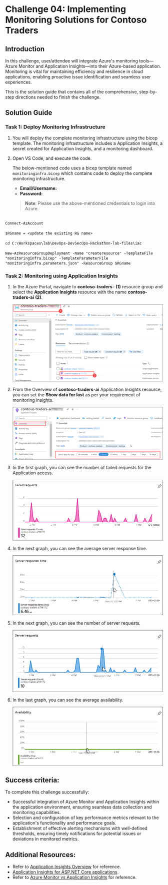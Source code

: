 # Challenge 04: Implementing Monitoring Solutions for Contoso Traders

## Introduction

In this challenge, user/attendee will integrate Azure's monitoring tools—Azure Monitor and Application Insights—into their Azure-based application. Monitoring is vital for maintaining efficiency and resilience in cloud applications, enabling proactive issue identification and seamless user experiences.

This is the solution guide that contains all of the comprehensive, step-by-step directions needed to finish the challenge.

## Solution Guide

### Task 1: Deploy Monitoring Infrastructure

1. You will deploy the complete monitoring infrastructure using the bicep template. The monitoring infrastructure includes a Application Insights, a secret created for Application Insights, and a monitoring dashboard.

1. Open VS Code, and execute the code.

   The below-mentioned code uses a bicep template named `monitoringinfra.bicep` which contains code to deploy the complete monitoring infrastructure.
   
   - **Email/Username:** <inject key="GitHubUsername"></inject>
   - **Password:** <inject key="GitHubPassword"></inject>

   >**Note**: Please use the above-mentioned credentials to login into Azure.
```

Connect-AzAccount 

$RGname = <update the existing RG name>

cd C:\Workspaces\lab\DevOps-DevSecOps-Hackathon-lab-files\iac

New-AzResourceGroupDeployment -Name "createresource" -TemplateFile "monitoringinfra.bicep" -TemplateParameterFile "monitoringinfra.parameters.json" -ResourceGroup $RGname
```

### Task 2: Monitoring using Application Insights

1. In the Azure Portal, navigate to **contoso-traders-<inject key="Deploymentid" enableCopy="false" />** **(1)** resource group and select the **Application Insights** resource with the name  **contoso-traders-ai<inject key="Deploymentid" />** **(2)**.

   ![](media/upd-ex6-t1-openai.png)
   
1. From the Overview of **contoso-traders-ai<inject key="Deploymentid"  enableCopy="false" />** Application Insights resource, you can set the **Show data for last** as per your requirement of monitoring insights.

   ![](media/upd-ex6-t1-set-showdata.png)
   
1. In the first graph, you can see the number of failed requests for the Application access.

   ![](media/upd-ex6-t1-failedrequests.png)
   
1. In the next graph, you can see the average server response time.

   ![](media/upd-ex6-t1-server-response-time.png)
   
1. In the next graph, you can see the number of server requests.

   ![](media/upd-ex6-t1-server-requests.png)
   
1. In the last graph, you can see the average availability.

   ![](media/upd-ex6-t1-availability.png)  

## Success criteria:
To complete this challenge successfully:

- Successful integration of Azure Monitor and Application Insights within the application environment, ensuring seamless data collection and monitoring capabilities.
- Selection and configuration of key performance metrics relevant to the application's functionality and performance goals.
- Establishment of effective alerting mechanisms with well-defined thresholds, ensuring timely notifications for potential issues or deviations in monitored metrics.

## Additional Resources:

- Refer to [Application Insights Overview](https://learn.microsoft.com/en-us/azure/azure-monitor/app/app-insights-overview) for reference.
- [Application Insights for ASP.NET Core applications](https://learn.microsoft.com/en-us/azure/azure-monitor/app/asp-net-core?tabs=netcorenew%2Cnetcore6).
- Refer to [Azure Monitor vs Application Insights](https://azurelib.com/azure-monitor-vs-application-insights/) for reference.
